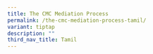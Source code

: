 ```yaml
---
title: The CMC Mediation Process
permalink: /the-cmc-mediation-process-tamil/
variant: tiptap
description: ""
third_nav_title: Tamil
---
```


